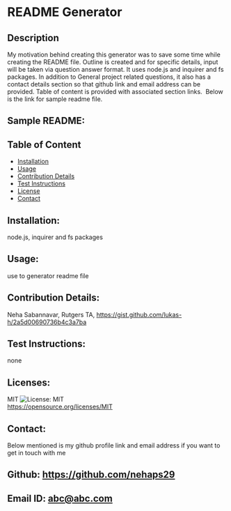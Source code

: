 # README Generator
  ## Description
  My motivation behind creating this generator was to save some time while creating the README file. Outline is created and for specific details, input will be taken via question answer format. It uses node.js and inquirer and fs packages. In addition to General project related questions, it also has a contact details section so that github link and email address can be provided. Table of content is provided with associated section links.  Below is the link for sample readme file.

  ## Sample README:



  ## Table of Content

  - [Installation](#installation)
  - [Usage](#usage)
  - [Contribution Details](#contribution-details)
  - [Test Instructions](#test-instructions) 
  - [License](#licenses)
  - [Contact](#contact)
  
  

  ## Installation: 
  node.js, inquirer and fs packages
  ## Usage:
  use to generator readme file
  ## Contribution Details: 
  Neha Sabannavar, Rutgers TA, https://gist.github.com/lukas-h/2a5d00690736b4c3a7ba
  ## Test Instructions: 
  none

  ## Licenses: 
  MIT
  ![License: MIT](https://img.shields.io/badge/License-MIT-yellow.svg)    
  https://opensource.org/licenses/MIT 

  
  ## Contact: 
  Below mentioned is my github profile link and email address if you want to get in touch with me

  ## Github: https://github.com/nehaps29
  ## Email ID: abc@abc.com
